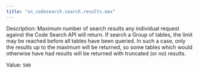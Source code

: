 ```yaml
---
title: "sn_codesearch.search.results.max"
---
```


Description: Maximum number of search results any individual request against the Code Search API will return. If search a Group of tables, the limit may be reached before all tables have been queried. In such a case, only the results up to the maximum will be returned, so some tables which would otherwise have had results will be returned with truncated (or no) results.

Value: `500`